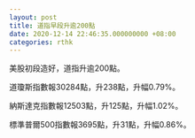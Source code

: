 ```yaml
---
layout: post
title: 道指早段升逾200點
date: 2020-12-14 22:46:35.000000000 +08:00
categories: rthk
---
```


美股初段造好，道指升逾200點。

道瓊斯指數報30284點，升238點，升幅0.79%。

納斯達克指數報12503點，升125點，升幅1.02%。

標準普爾500指數報3695點，升31點，升幅0.86%。
